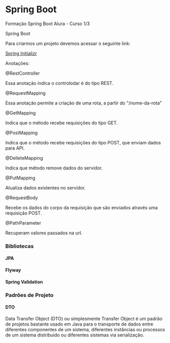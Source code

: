 # Spring Boot
Formação Spring Boot Alura - Curso 1/3

Spring Boot

Para criarmos um projeto devemos acessar o seguinte link:

[Spring Initializr](https://start.spring.io/)

Anotações:

@RestController

Essa anotação indica o controlodar é do tipo REST.

@RequestMapping

Essa anotação permite a criação de uma rota, a partir do "/nome-da-rota"

@GetMapping

Indica que o método recebe requisições do tipo GET.

@PostMapping

Indica que o método recebe requisições do tipo POST, que enviam dados para API.

@DelleteMapping

Indica que método remove dados do servidor.

@PutMapping

Atualiza dados existentes no servidor.

@RequestBody

Recebe os dados do corpo da requisição que são enviados através uma requisição POST.

@PathParameter

Recuperam valores passados na url.


### Bibliotecas

#### JPA
#### Flyway
#### Spring Validation

### Padrões de Projeto

#### DTO

Data Transfer Object (DTO) ou simplesmente Transfer Object é um padrão de projetos bastante usado em Java para o transporte de dados entre diferentes componentes de um sistema, diferentes instâncias ou processos de um sistema distribuído ou diferentes sistemas via serialização.